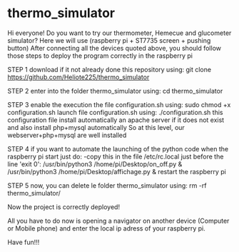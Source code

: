 # thermo_simulator
Hi everyone!
Do you want to try our thermometer, Hemecue and glucometer simulator?
Here we will use (raspberry pi + ST7735 screen + pushing button)
After connecting all the devices quoted above, you should follow those steps to deploy the program correctly in the raspberry pi

STEP 1
  download if it not already done this repository using: git clone https://github.com/Heliote225/thermo_simulator

STEP 2
  enter into the folder thermo_simulator using: cd thermo_simulator
  
STEP 3
  enable the execution the file configuration.sh using: sudo chmod +x configuration.sh
  launch file configuration.sh using: ./configuration.sh
  this configuration file install automatically an apache server if it does not exist and also install php+mysql automatically
  So at this level, our webserver+php+mysql are well installed
   
STEP 4
  if you want to automate the launching of the python code when the raspberry pi start just do:
      -copy this in the file /etc/rc.local just before the line 'exit 0':
          /usr/bin/python3 /home/pi/Desktop/on_off.py &
          /usr/bin/python3 /home/pi/Desktop/affichage.py &
  restart the raspberry pi

STEP 5
  now, you can delete le folder thermo_simulator using: rm -rf thermo_simulator/

Now the project is correctly deployed!

All you have to do now is opening a navigator on another device (Computer or Mobile phone) and enter the local ip adress of your raspberry pi.

Have fun!!!
